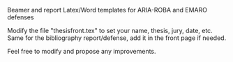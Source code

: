 Beamer and report Latex/Word templates for ARIA-ROBA and EMARO defenses

Modify the file "thesisfront.tex" to set your name, thesis, jury, date, etc.
Same for the bibliography report/defense, add it in the front page if needed.

Feel free to modify and propose any improvements.



